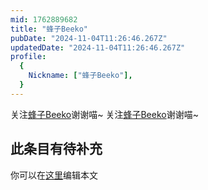 ```yaml
---
mid: 1762889682
title: "蜂子Beeko"
pubDate: "2024-11-04T11:26:46.267Z"
updatedDate: "2024-11-04T11:26:46.267Z"
profile:
  {
    Nickname: ["蜂子Beeko"],
  }
---
```


关注[蜂子Beeko](https://space.bilibili.com/1762889682)谢谢喵~ 关注[蜂子Beeko](https://space.bilibili.com/1762889682)谢谢喵~

## 此条目有待补充
你可以在[这里](https://github.com/Yuhanawa/VTuber.ICU-Content/edit/master/v/蜂子Beeko/index.md)编辑本文
